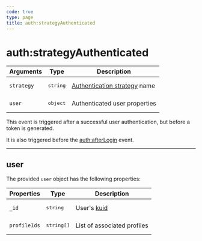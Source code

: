 ```yaml
---
code: true
type: page
title: auth:strategyAuthenticated
---
```


# auth:strategyAuthenticated



| Arguments  | Type              | Description                                                                                                            |
| ---------- | ----------------- | ---------------------------------------------------------------------------------------------------------------------- |
| `strategy` | <pre>string</pre> | [Authentication strategy](/core/1/guides/essentials/user-authentication#authentication-strategies) name |
| `user`     | <pre>object</pre> | Authenticated user properties                                                                                          |

This event is triggered after a successful user authentication, but before a token is generated.

It is also triggered before the [auth:afterLogin](/core/1/plugins/guides/events/api-events#after) event.

---

## user

The provided `user` object has the following properties:

| Properties   | Type                | Description                                                                                     |
| ------------ | ------------------- | ----------------------------------------------------------------------------------------------- |
| `_id`        | <pre>string</pre>   | User's [kuid](/core/1/guides/essentials/user-authentication#kuzzle-user-identifier-kuid) |
| `profileIds` | <pre>string[]</pre> | List of associated profiles                                                                     |
